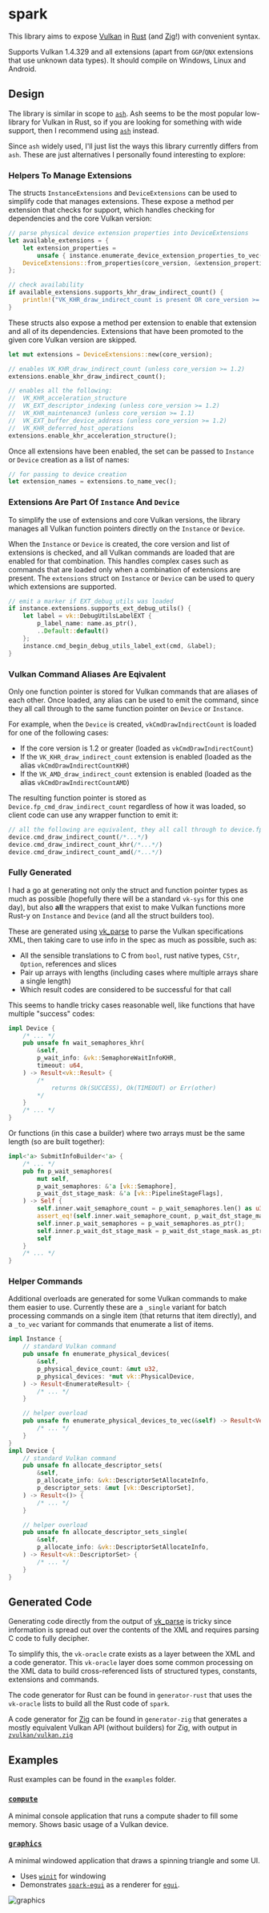 # spark

This library aims to expose [Vulkan](https://www.khronos.org/registry/vulkan/) in [Rust](https://www.rust-lang.org/) (and [Zig](https://ziglang.org/)!) with convenient syntax.

Supports Vulkan 1.4.329 and all extensions (apart from `GGP`/`QNX` extensions that use unknown data types).  It should compile on Windows, Linux and Android.

## Design

The library is similar in scope to [`ash`](https://github.com/MaikKlein/ash).  Ash seems to be the most popular low-library for Vulkan in Rust, so if you are looking for something with wide support, then I recommend using [`ash`](https://github.com/MaikKlein/ash) instead.

Since `ash` widely used, I'll just list the ways this library currently differs from `ash`.  These are just alternatives I personally found interesting to explore:

### Helpers To Manage Extensions

The structs `InstanceExtensions` and `DeviceExtensions` can be used to simplify code that manages extensions.
These expose a method per extension that checks for support, which handles checking for dependencies and the core Vulkan version:

```rust
// parse physical device extension properties into DeviceExtensions
let available_extensions = {
    let extension_properties =
        unsafe { instance.enumerate_device_extension_properties_to_vec(physical_device, None) }.unwrap();
    DeviceExtensions::from_properties(core_version, &extension_properties)
};

// check availability
if available_extensions.supports_khr_draw_indirect_count() {
    println!("VK_KHR_draw_indirect_count is present OR core_version >= 1.2");
}
```

These structs also expose a method per extension to enable that extension and all of its dependencies.  Extensions that have been promoted to the given core Vulkan version are skipped.

```rust
let mut extensions = DeviceExtensions::new(core_version);

// enables VK_KHR_draw_indirect_count (unless core_version >= 1.2)
extensions.enable_khr_draw_indirect_count();

// enables all the following:
//  VK_KHR_acceleration_structure
//  VK_EXT_descriptor_indexing (unless core_version >= 1.2)
//  VK_KHR_maintenance3 (unless core_version >= 1.1)
//  VK_EXT_buffer_device_address (unless core_version >= 1.2)
//  VK_KHR_deferred_host_operations
extensions.enable_khr_acceleration_structure();
```

Once all extensions have been enabled, the set can be passed to `Instance` or `Device` creation as a list of names:

```rust
// for passing to device creation
let extension_names = extensions.to_name_vec();
```

### Extensions Are Part Of `Instance` And `Device`

To simplify the use of extensions and core Vulkan versions, the library manages all Vulkan function pointers directly on the `Instance` or `Device`.

When the `Instance` or `Device` is created, the core version and list of extensions is checked, and all Vulkan commands are loaded that are enabled for that combination.  This handles complex cases such as commands that are loaded only when a combination of extensions are present.  The `extensions` struct on `Instance` or `Device` can be used to query which extensions are supported.

```rust
// emit a marker if EXT_debug_utils was loaded
if instance.extensions.supports_ext_debug_utils() {
    let label = vk::DebugUtilsLabelEXT {
        p_label_name: name.as_ptr(),
        ..Default::default()
    };
    instance.cmd_begin_debug_utils_label_ext(cmd, &label);
}
```

### Vulkan Command Aliases Are Eqivalent

Only one function pointer is stored for Vulkan commands that are aliases of each other.  Once loaded, any alias can be used to emit the command, since they all call through to the same function pointer on `Device` or `Instance`.

For example, when the `Device` is created, `vkCmdDrawIndirectCount` is loaded for one of the following cases:
* If the core version is 1.2 or greater (loaded as `vkCmdDrawIndirectCount`)
* If the `VK_KHR_draw_indirect_count` extension is enabled (loaded as the alias `vkCmdDrawIndirectCountKHR`)
* If the `VK_AMD_draw_indirect_count` extension is enabled (loaded as the alias `vkCmdDrawIndirectCountAMD`)

The resulting function pointer is stored as `Device.fp_cmd_draw_indirect_count` regardless of how it was loaded, so client code can use any wrapper function to emit it:

```rust
// all the following are equivalent, they all call through to device.fp_cmd_draw_indirect_count
device.cmd_draw_indirect_count(/*...*/)
device.cmd_draw_indirect_count_khr(/*...*/)
device.cmd_draw_indirect_count_amd(/*...*/)
```

### Fully Generated

I had a go at generating not only the struct and function pointer types as much as possible (hopefully there will be a standard `vk-sys` for this one day), but also **all** the wrappers that exist to make Vulkan functions more Rust-y on `Instance` and `Device` (and all the struct builders too).

These are generated using [vk_parse](https://github.com/krolli/vk-parse) to parse the Vulkan specifications XML, then taking care to use info in the spec as much as possible, such as:
* All the sensible translations to C from `bool`, rust native types, `CStr`, `Option`, references and slices
* Pair up arrays with lengths (including cases where multiple arrays share a single length)
* Which result codes are considered to be successful for that call

This seems to handle tricky cases reasonable well, like functions that have multiple "success" codes:

```rust
impl Device {
    /* ... */
    pub unsafe fn wait_semaphores_khr(
        &self,
        p_wait_info: &vk::SemaphoreWaitInfoKHR,
        timeout: u64,
    ) -> Result<vk::Result> {
        /*
            returns Ok(SUCCESS), Ok(TIMEOUT) or Err(other)
        */
    }
    /* ... */
}
```

Or functions (in this case a builder) where two arrays must be the same length (so are built together):

```rust
impl<'a> SubmitInfoBuilder<'a> {
    /* ... */
    pub fn p_wait_semaphores(
        mut self,
        p_wait_semaphores: &'a [vk::Semaphore],
        p_wait_dst_stage_mask: &'a [vk::PipelineStageFlags],
    ) -> Self {
        self.inner.wait_semaphore_count = p_wait_semaphores.len() as u32;
        assert_eq!(self.inner.wait_semaphore_count, p_wait_dst_stage_mask.len() as u32);
        self.inner.p_wait_semaphores = p_wait_semaphores.as_ptr();
        self.inner.p_wait_dst_stage_mask = p_wait_dst_stage_mask.as_ptr();
        self
    }
    /* ... */
}
```

### Helper Commands

Additional overloads are generated for some Vulkan commands to make them easier to use.  Currently these are a `_single` variant for batch processing commands on a single item (that returns that item directly), and a `_to_vec` variant for commands that enumerate a list of items.

```rust
impl Instance {
    // standard Vulkan command
    pub unsafe fn enumerate_physical_devices(
        &self,
        p_physical_device_count: &mut u32,
        p_physical_devices: *mut vk::PhysicalDevice,
    ) -> Result<EnumerateResult> {
        /* ... */
    }

    // helper overload
    pub unsafe fn enumerate_physical_devices_to_vec(&self) -> Result<Vec<vk::PhysicalDevice>> {
        /* ... */
    }
}
impl Device {
    // standard Vulkan command
    pub unsafe fn allocate_descriptor_sets(
        &self,
        p_allocate_info: &vk::DescriptorSetAllocateInfo,
        p_descriptor_sets: &mut [vk::DescriptorSet],
    ) -> Result<()> {
        /* ... */
    }    

    // helper overload
    pub unsafe fn allocate_descriptor_sets_single(
        &self,
        p_allocate_info: &vk::DescriptorSetAllocateInfo,
    ) -> Result<vk::DescriptorSet> {
        /* ... */
    }
}
```

## Generated Code

Generating code directly from the output of [vk_parse](https://github.com/krolli/vk-parse) is tricky since information is spread out over the contents of the XML and requires parsing C code to fully decipher.

To simplify this, the `vk-oracle` crate exists as a layer between the XML and a code generator.  This `vk-oracle` layer does some common processing on the XML data to build cross-referenced lists of structured types, constants, extensions and commands.

The code generator for Rust can be found in `generator-rust` that uses the `vk-oracle` lists to build all the Rust code of `spark`.

A code generator for [Zig](https://ziglang.org/) can be found in `generator-zig` that generates a mostly equivalent Vulkan API (without builders) for Zig, with output in [`zvulkan/vulkan.zig`](https://github.com/sjb3d/spark/blob/master/zvulkan/vulkan.zig)

## Examples

Rust examples can be found in the `examples` folder.

### [`compute`](https://github.com/sjb3d/spark/blob/master/examples/compute)

A minimal console application that runs a compute shader to fill some memory.  Shows basic usage of a Vulkan device.

### [`graphics`](https://github.com/sjb3d/spark/blob/master/examples/graphics)

A minimal windowed application that draws a spinning triangle and some UI.
* Uses [`winit`](https://github.com/rust-windowing/winit) for windowing
* Demonstrates [`spark-egui`](https://github.com/sjb3d/spark/tree/master/spark-egui) as a renderer for [`egui`](https://github.com/emilk/egui).

![graphics](https://raw.githubusercontent.com/sjb3d/spark/master/docs/graphics.png)
